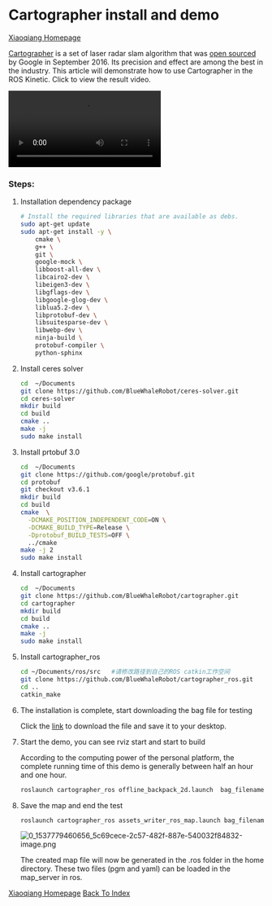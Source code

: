 # Cartographer install and demo<br>
[Xiaoqiang Homepage](http://www.bwbot.org/en/products/xiaoqiang-4-pro)

[Cartographer](http://community.bwbot.org/uploads/files/1481259224698-2d-loop-closure.pdf) is a set of laser radar slam algorithm that was [open sourced](https://github.com/googlecartographer) by Google in September 2016. Its precision and effect are among the best in the industry. This article will demonstrate how to use Cartographer in the ROS Kinetic. Click to view the result video.

<video src="http://community.bwbot.org/assets/uploads/files/1537778600791-1481260640230-lidar1.webm" controls style="max-width:100%;"></video>

### Steps:

1. Installation dependency package

    ```bash
    # Install the required libraries that are available as debs.
    sudo apt-get update
    sudo apt-get install -y \
        cmake \
        g++ \
        git \
        google-mock \
        libboost-all-dev \
        libcairo2-dev \
        libeigen3-dev \
        libgflags-dev \
        libgoogle-glog-dev \
        liblua5.2-dev \
        libprotobuf-dev \
        libsuitesparse-dev \
        libwebp-dev \
        ninja-build \
        protobuf-compiler \
        python-sphinx
    ```

2. Install ceres solver

    ```bash
    cd  ~/Documents
    git clone https://github.com/BlueWhaleRobot/ceres-solver.git
    cd ceres-solver
    mkdir build
    cd build
    cmake ..
    make -j
    sudo make install
    ```

3. Install prtobuf 3.0

    ```bash
    cd  ~/Documents
    git clone https://github.com/google/protobuf.git
    cd protobuf
    git checkout v3.6.1
    mkdir build
    cd build
    cmake  \
      -DCMAKE_POSITION_INDEPENDENT_CODE=ON \
      -DCMAKE_BUILD_TYPE=Release \
      -Dprotobuf_BUILD_TESTS=OFF \
      ../cmake
    make -j 2
    sudo make install
    ```

4. Install cartographer

    ```bash
    cd  ~/Documents
    git clone https://github.com/BlueWhaleRobot/cartographer.git
    cd cartographer
    mkdir build
    cd build
    cmake ..
    make -j
    sudo make install
    ```
5. Install cartographer_ros

    ```bash
    cd ~/Documents/ros/src   #请修改路径到自己的ROS catkin工作空间
    git clone https://github.com/BlueWhaleRobot/cartographer_ros.git
    cd ..
    catkin_make
    ```

6. The installation is complete, start downloading the bag file for testing

    Click the [link]( https://storage.googleapis.com/cartographer-public-data/bags/backpack_2d/cartographer_paper_deutsches_museum.bag
) to download the file and save it to your desktop.

7. Start the demo, you can see rviz start and start to build

    According to the computing power of the personal platform, the complete running time of this demo is generally between half an hour and one hour.

    ```bash
    roslaunch cartographer_ros offline_backpack_2d.launch  bag_filenames:=${HOME}/Desktop/cartographer_paper_deutsches_museum.bag
    ```

8. Save the map and end the test

    ```bash
    roslaunch cartographer_ros assets_writer_ros_map.launch bag_filenames:=${HOME}/Desktop/cartographer_paper_deutsches_museum.bag pose_graph_filename:=${HOME}/Desktop/cartographer_paper_deutsches_museum.bag.pbstream
    ```

    ![0_1537779460656_5c69cece-2c57-482f-887e-540032f84832-image.png](http://community.bwbot.org/assets/uploads/files/1537779461845-5c69cece-2c57-482f-887e-540032f84832-image-resized.png) 

    The created map file will now be generated in the .ros folder in the home directory. These two files (pgm and yaml) can be loaded in the map_server in ros.

[Xiaoqiang Homepage](http://www.bwbot.org/en/products/xiaoqiang-4-pro)
[Back To Index](https://community.bwbot.org/topic/617)
